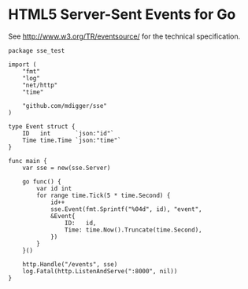 # HTML5 Server-Sent Events for Go

See http://www.w3.org/TR/eventsource/ for the technical specification.

```golang
package sse_test

import (
	"fmt"
	"log"
	"net/http"
	"time"

	"github.com/mdigger/sse"
)

type Event struct {
    ID   int       `json:"id"`
    Time time.Time `json:"time"`
}

func main {
	var sse = new(sse.Server)

    go func() {
		var id int
		for range time.Tick(5 * time.Second) {
			id++
            sse.Event(fmt.Sprintf("%04d", id), "event", 
            &Event{
				ID:   id,
				Time: time.Now().Truncate(time.Second),
			})
		}
	}()

    http.Handle("/events", sse)
	log.Fatal(http.ListenAndServe(":8000", nil))
}
```
